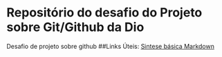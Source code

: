 # Repositório do desafio do Projeto sobre Git/Github da Dio
Desafio de projeto sobre github
##Links Úteis:
[Sintese básica Markdown](https://www.markdownguide.org/basic-syntax/)
